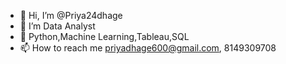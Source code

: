 - 👋 Hi, I’m @Priya24dhage
- 👀 I’m Data Analyst  
- 🌱 Python,Machine Learning,Tableau,SQL
- 📫 How to reach me priyadhage600@gmail.com,
  8149309708

<!---
Priya24dhage/Priya24dhage is a ✨ special ✨ repository because its `README.md` (this file) appears on your GitHub profile.
You can click the Preview link to take a look at your changes.
--->
